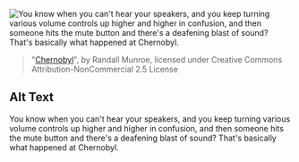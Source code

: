 ![You know when you can't hear your speakers, and you keep turning various volume controls up higher and higher in confusion, and then someone hits the mute button and there's a deafening blast of sound? That's basically what happened at Chernobyl.](https://imgs.xkcd.com/comics/chernobyl.png)
> "[Chernobyl](https://xkcd.com/2163/)", by Randall Munroe, licensed under Creative Commons Attribution-NonCommercial 2.5 License

## Alt Text
You know when you can't hear your speakers, and you keep turning various volume controls up higher and higher in confusion, and then someone hits the mute button and there's a deafening blast of sound? That's basically what happened at Chernobyl.

